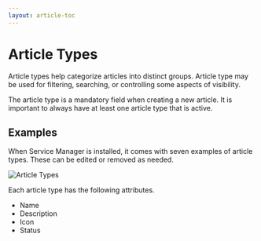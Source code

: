 ```yaml
---
layout: article-toc
---
```

# Article Types
Article types help categorize articles into distinct groups. Article type may be used for filtering, searching, or controlling some aspects of visibility.

The article type is a mandatory field when creating a new article. It is important to always have at least one article type that is active.

## Examples
When Service Manager is installed, it comes with seven examples of article types. These can be edited or removed as needed.

![Article Types](_books/servicemanager-config/images/article-types.png)

Each article type has the following attributes.
* Name
* Description
* Icon
* Status